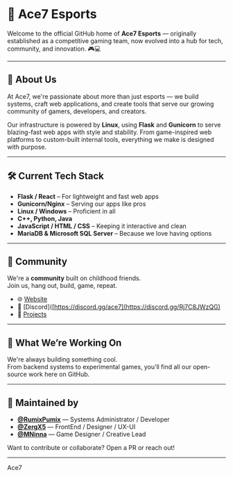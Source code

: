 # 🧊 Ace7 Esports

Welcome to the official GitHub home of **Ace7 Esports** — originally established as a competitive gaming team, now evolved into a hub for tech, community, and innovation. 🎮💻

---

## 🚀 About Us

At Ace7, we're passionate about more than just esports — we build systems, craft web applications, and create tools that serve our growing community of gamers, developers, and creators.

Our infrastructure is powered by **Linux**, using **Flask** and **Gunicorn** to serve blazing-fast web apps with style and stability. From game-inspired web platforms to custom-built internal tools, everything we make is designed with purpose.

---

## 🛠️ Current Tech Stack

- **Flask / React** – For lightweight and fast web apps  
- **Gunicorn/Nginx** – Serving our apps like pros  
- **Linux / Windows** – Proficient in all
- **C++, Python, Java**
- **JavaScript / HTML / CSS** – Keeping it interactive and clean  
- **MariaDB & Microsoft SQL Server** – Because we love having options  

---

## 📡 Community

We're a **community** built on childhood friends.  
Join us, hang out, build, game, repeat.

- 🌐 [Website](https://ace7esports.com)
- 💬 [Discord]([https://discord.gg/ace7](https://discord.gg/Rj7C8JWzQG)
- 🧠 [Projects](https://github.com/ace7esports)

---

## 🧪 What We’re Working On

We're always building something cool.  
From backend systems to experimental games, you’ll find all our open-source work here on GitHub.

---

## 👑 Maintained by

- **[@RumixPumix](https://github.com/RumixPumix)** — Systems Administrator / Developer  
- **[@ZergX5](https://github.com/ZergX5)** — FrontEnd / Designer / UX-UI  
- **[@MNinna](https://github.com/MNinna)** — Game Designer / Creative Lead

Want to contribute or collaborate? Open a PR or reach out!

---

Ace7
